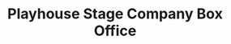---
title: "Playhouse Stage Company Box Office"
url: /cohoes/playhouse-stage-company-box-office/
shop: ticket
---